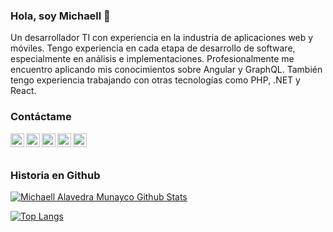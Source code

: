 <!--
**MichaellAlavedraMunayco/MichaellAlavedraMunayco** is a ✨ _special_ ✨ repository because its `README.md` (this file) appears on your GitHub profile.
-->

### Hola, soy Michaell 👋

Un desarrollador TI con experiencia en la industria de aplicaciones web y móviles. Tengo experiencia en cada etapa de desarrollo de software, especialmente en análisis e implementaciones. Profesionalmente me encuentro aplicando mis conocimientos sobre Angular y GraphQL. También tengo experiencia trabajando con otras tecnologías como PHP, .NET y React.

### Contáctame

[<img align="left" alt="gmail" width="22px" src="https://ssl.gstatic.com/ui/v1/icons/mail/rfr/gmail.ico" />][gmail]

[<img align="left" alt="linkedin" width="22px" src="https://camo.githubusercontent.com/45e6bebceba49c2cf76b1b3770b1adbe24e6c454/68747470733a2f2f6564656e742e6769746875622e696f2f537570657254696e7949636f6e732f696d616765732f7376672f6c696e6b6564696e2e737667" />][linkedin]

[<img align="left" alt="discord" width="22px" src="https://camo.githubusercontent.com/ebafeb8a236c07b9dda4c9b6288e533fed2d5c69/68747470733a2f2f6564656e742e6769746875622e696f2f537570657254696e7949636f6e732f696d616765732f7376672f646973636f72642e737667" />][discord]

[<img align="left" alt="facebook" width="22px" src="https://camo.githubusercontent.com/e6d2040c65e8c6f4da10db72436cf9a1196e43ae/68747470733a2f2f6564656e742e6769746875622e696f2f537570657254696e7949636f6e732f696d616765732f7376672f66616365626f6f6b2e737667" />][facebook]

[<img align="left" alt="instagram" width="22px" src="https://camo.githubusercontent.com/68ff38b86f01b428567dcc406116e23728245f4e/68747470733a2f2f6564656e742e6769746875622e696f2f537570657254696e7949636f6e732f696d616765732f7376672f696e7374616772616d2e737667" />][instagram]
 
 
<br />
<br />


### Historia en Github

[![Michaell Alavedra Munayco Github Stats](https://github-readme-stats.vercel.app/api?username=MichaellAlavedraMunayco&show_icons=true&count_private=true&locale=es)](github)

[![Top Langs](https://github-readme-stats.vercel.app/api/top-langs/?username=MichaellAlavedraMunayco&langs_count=8&layout=compact&locale=es)](github)


<br />
<br />


[github]: https://github.com/MichaellAlavedraMunayco
[gmail]: mailto:f.michaell.a.m@gmail.com
[linkedin]: https://www.linkedin.com/in/femicalamu/
[discord]: https://discord.gg/NtRPkFwt
[facebook]: https://www.facebook.com/michaell.alavedramunayco
[instagram]: https://www.instagram.com/michaell.ml/

